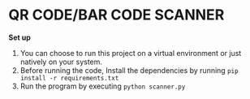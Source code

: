 # QR CODE/BAR CODE SCANNER

**Set up**

1. You can choose to run this project on a virtual environment or just natively on your system.
2. Before running the code,
 Install the dependencies by running `pip install -r requirements.txt`
3. Run the program by executing `python scanner.py`



